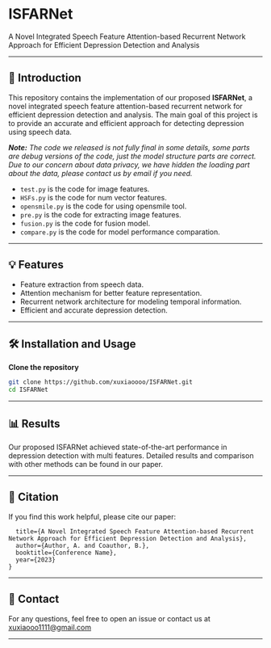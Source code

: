 # ISFARNet
A Novel Integrated Speech Feature Attention-based Recurrent Network Approach for Efficient Depression Detection and Analysis

---

## 📌 Introduction

This repository contains the implementation of our proposed **ISFARNet**, a novel integrated speech feature attention-based recurrent network for efficient depression detection and analysis. The main goal of this project is to provide an accurate and efficient approach for detecting depression using speech data.

_**Note:** The code we released is not fully final in some details, some parts are debug versions of the code, just the model structure parts are correct. Due to our concern about data privacy, we have hidden the loading part about the data, please contact us by email if you need._

- `test.py` is the code for image features.
- `HSFs.py` is the code for num vector features.
- `opensmile.py` is the code for using opensmile tool.
- `pre.py` is the code for extracting image features.
- `fusion.py` is the code for fusion model.
- `compare.py` is the code for model performance comparation.

---

## 💡 Features
- Feature extraction from speech data.
- Attention mechanism for better feature representation.
- Recurrent network architecture for modeling temporal information.
- Efficient and accurate depression detection.

---

## 🛠️ Installation and Usage
**Clone the repository**
```bash
git clone https://github.com/xuxiaoooo/ISFARNet.git
cd ISFARNet
```
---

## 📊 Results

Our proposed ISFARNet achieved state-of-the-art performance in depression detection with multi features. Detailed results and comparison with other methods can be found in our paper.

---

## 📄 Citation

If you find this work helpful, please cite our paper:
```@inproceedings{author2023isfarnet,
  title={A Novel Integrated Speech Feature Attention-based Recurrent Network Approach for Efficient Depression Detection and Analysis},
  author={Author, A. and Coauthor, B.},
  booktitle={Conference Name},
  year={2023}
}
```

---

## 📧 Contact

For any questions, feel free to open an issue or contact us at xuxiaooo1111@gmail.com

---
